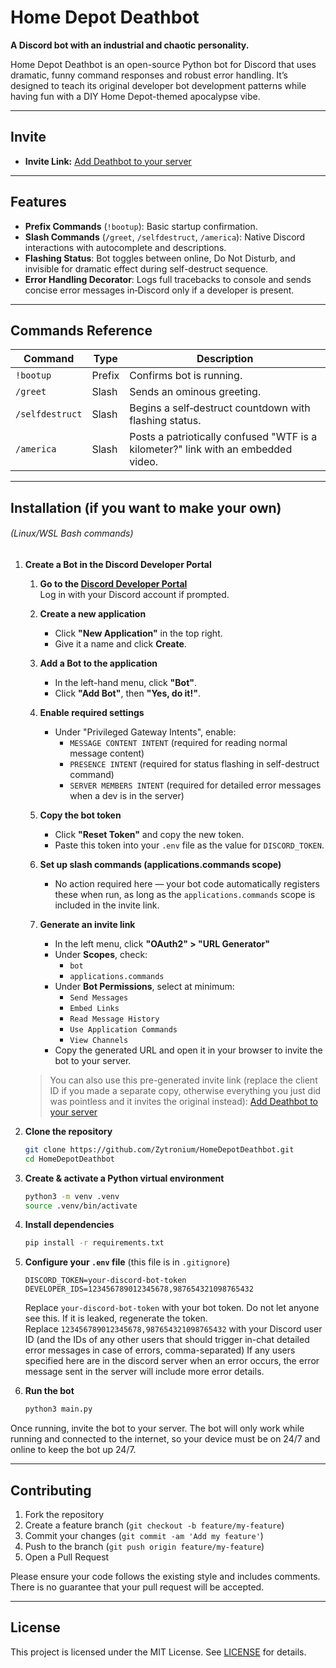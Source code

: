 # Home Depot Deathbot

**A Discord bot with an industrial and chaotic personality.**

Home Depot Deathbot is an open-source Python bot for Discord that uses dramatic, funny command responses and robust
error handling. It’s designed to teach its original developer bot development patterns while having fun with a
DIY Home Depot-themed apocalypse vibe.

---

## Invite

- **Invite Link:** [Add Deathbot to your server](https://discord.com/oauth2/authorize?client_id=1366947140160716981&permissions=277092584448&integration_type=0&scope=bot+applications.commands)

---

## Features

- **Prefix Commands** (`!bootup`): Basic startup confirmation.
- **Slash Commands** (`/greet`, `/selfdestruct`, `/america`): Native Discord interactions with autocomplete and descriptions.
- **Flashing Status**: Bot toggles between online, Do Not Disturb, and invisible for dramatic effect during self-destruct sequence.
- **Error Handling Decorator**: Logs full tracebacks to console and sends concise error messages in‑Discord only if a developer is present.

---

## Commands Reference

| Command        | Type   | Description                                                                       |
| -------------- | ------ |-----------------------------------------------------------------------------------|
| `!bootup`      | Prefix | Confirms bot is running.                                                          |
| `/greet`       | Slash  | Sends an ominous greeting.                                                        |
| `/selfdestruct`| Slash  | Begins a self‑destruct countdown with flashing status.                            |
| `/america`     | Slash  | Posts a patriotically confused "WTF is a kilometer?" link with an embedded video. |

---

## Installation (if you want to make your own)
###### (Linux/WSL Bash commands)

1. **Create a Bot in the Discord Developer Portal**

    1. **Go to the [Discord Developer Portal](https://discord.com/developers/applications)**  
       Log in with your Discord account if prompted.

    2. **Create a new application**
       - Click **"New Application"** in the top right.
       - Give it a name and click **Create**.

    3. **Add a Bot to the application**
       - In the left-hand menu, click **"Bot"**.
       - Click **"Add Bot"**, then **"Yes, do it!"**.

    4. **Enable required settings**
       - Under "Privileged Gateway Intents", enable:
         - `MESSAGE CONTENT INTENT` (required for reading normal message content)
         - `PRESENCE INTENT` (required for status flashing in self-destruct command)
         - `SERVER MEMBERS INTENT` (required for detailed error messages when a dev is in the server)

    5. **Copy the bot token**
       - Click **"Reset Token"** and copy the new token.
       - Paste this token into your `.env` file as the value for `DISCORD_TOKEN`.

    6. **Set up slash commands (applications.commands scope)**
       - No action required here — your bot code automatically registers these when run, as long as the `applications.commands` scope is included in the invite link.

    7. **Generate an invite link**
       - In the left menu, click **"OAuth2" > "URL Generator"**
       - Under **Scopes**, check:
         - `bot`
         - `applications.commands`
       - Under **Bot Permissions**, select at minimum:
         - `Send Messages`
         - `Embed Links`
         - `Read Message History`
         - `Use Application Commands`
         - `View Channels`
       - Copy the generated URL and open it in your browser to invite the bot to your server.

    > You can also use this pre-generated invite link (replace the client ID if you made a separate copy, otherwise everything you just did was pointless and it invites the original instead):
    > [Add Deathbot to your server](https://discord.com/oauth2/authorize?client_id=1366947140160716981&permissions=277092584448&integration_type=0&scope=bot+applications.commands)

2. **Clone the repository**  
   ```bash
   git clone https://github.com/Zytronium/HomeDepotDeathbot.git
   cd HomeDepotDeathbot
   ```

3. **Create & activate a Python virtual environment**
   ```bash
   python3 -m venv .venv
   source .venv/bin/activate
   ```

4. **Install dependencies**
   ```bash
   pip install -r requirements.txt
   ```

5. **Configure your `.env` file** (this file is in `.gitignore`)
   ```dotenv
   DISCORD_TOKEN=your-discord-bot-token
   DEVELOPER_IDS=123456789012345678,987654321098765432
   ```
   Replace `your-discord-bot-token` with your bot token. Do not let anyone see this. If it is leaked, regenerate the token.  
   Replace `123456789012345678,987654321098765432` with your Discord user ID (and the IDs of any other users that should trigger in-chat detailed error messages in case of errors, comma-separated)
   If any users specified here are in the discord server when an error occurs, the error message sent in the server will
include more error details.

6. **Run the bot**
    ```bash
    python3 main.py
    ```

Once running, invite the bot to your server. The bot will only work while running and connected to the internet,
so your device must be on 24/7 and online to keep the bot up 24/7.

---

## Contributing

1. Fork the repository
2. Create a feature branch (`git checkout -b feature/my-feature`)
3. Commit your changes (`git commit -am 'Add my feature'`)
4. Push to the branch (`git push origin feature/my-feature`)
5. Open a Pull Request

Please ensure your code follows the existing style and includes comments. There is no guarantee that your pull 
request will be accepted.

---

## License

This project is licensed under the MIT License. See [LICENSE](LICENSE) for details.

